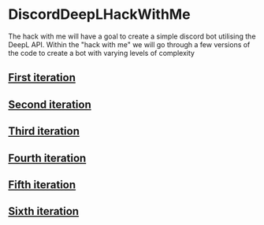# DiscordDeepLHackWithMe

The hack with me will have a goal to create a simple discord bot utilising the DeepL API. Within the "hack with me" we will go through a few versions of the code to create a bot with varying levels of complexity

## [First iteration](V1/README.md)
## [Second iteration](V2/README.md)
## [Third iteration](V3/README.md)
## [Fourth iteration](V4/README.md)
## [Fifth iteration](V5/README.md)
## [Sixth iteration ](V6/README.md)
